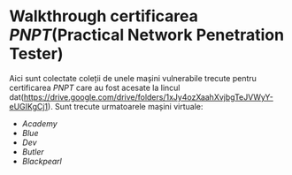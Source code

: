 # Walkthrough certificarea *PNPT*(Practical Network Penetration Tester)
Aici sunt colectate coleții de unele mașini vulnerabile trecute pentru certificarea *PNPT* care au fost acesate la lincul dat(https://drive.google.com/drive/folders/1xJy4ozXaahXvjbgTeJVWyY-eUGIKgCj1).
Sunt trecute urmatoarele mașini virtuale:
- *Academy*
- *Blue*
- *Dev*
- *Butler*
- *Blackpearl*
